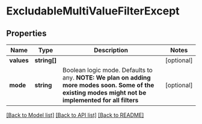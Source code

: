 # ExcludableMultiValueFilterExcept

## Properties
Name | Type | Description | Notes
------------ | ------------- | ------------- | -------------
**values** | **string[]** |  | [optional] 
**mode** | **string** | Boolean logic mode. Defaults to any. **NOTE: We plan on adding more modes soon. Some of the existing modes might not be implemented for all filters** | [optional] 

[[Back to Model list]](../README.md#documentation-for-models) [[Back to API list]](../README.md#documentation-for-api-endpoints) [[Back to README]](../README.md)


